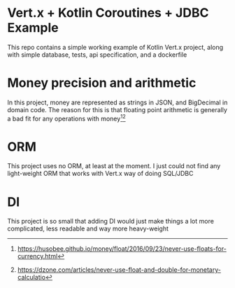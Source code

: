 # Vert.x + Kotlin Coroutines + JDBC Example
This repo contains a simple working example of Kotlin Vert.x project,
along with simple database, tests, api specification, and a dockerfile

# Money precision and arithmetic 
In this project, money are represented as strings in JSON, and BigDecimal in domain code.
The reason for this is that floating point arithmetic is generally a bad fit for any operations with money[^0][^1]

# ORM
This project uses no ORM, at least at the moment. 
I just could not find any light-weight ORM that works with Vert.x way of doing SQL/JDBC

# DI
This project is so small that adding DI would just make things a lot more complicated, 
less readable and way more heavy-weight

[^0]: https://husobee.github.io/money/float/2016/09/23/never-use-floats-for-currency.html
[^1]: https://dzone.com/articles/never-use-float-and-double-for-monetary-calculatio